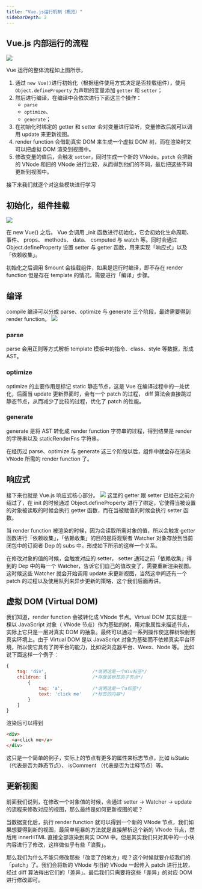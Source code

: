 ```yaml
---
title: "Vue.js运行机制（概览）"
sidebarDepth: 2
---
```


## Vue.js 内部运行的流程

![](http://rq9s5lc0q.hb-bkt.clouddn.com/blog/vue/vue_runtime_all.png?e=1676714832&token=T2pLxEmUwd9-tHhgpCQLKzpsG4xUBY7QSVH24GdD:Q2ABeTZOWCGM7_FTzhXp4XvSAJg=)

Vue 运行的整体流程如上图所示，

1. 通过 `new Vue()`进行初始化（根据组件使用方式决定是否挂载组件），使用 `Object.defineProperty` 为声明的变量添加 `getter` 和 `setter`；
2. 然后进行编译，在编译中会依次进行下面这三个操作：
   - `parse`
   - `optimize`、
   - `generate`；
3. 在初始化时绑定的 getter 和 setter 会对变量进行监听，变量修改后就可以调用 update 来更新视图。
4. render function 会借助真实 DOM 来生成一个虚拟 DOM 树，而在渲染时又可以把虚拟 DOM 渲染到视图中。
5. 修改变量的值后，会触发 `setter`，同时生成一个新的 VNode。`patch` 会把新的 VNode 和旧的 VNode 进行比较，从而得到他们的不同，最后把这些不同更新到视图中。

接下来我们就逐个对这些模块进行学习

## 初始化，组件挂载
![](http://rq9s5lc0q.hb-bkt.clouddn.com/blog/vue/vue_runtime_part1.png?e=1676714901&token=T2pLxEmUwd9-tHhgpCQLKzpsG4xUBY7QSVH24GdD:QNLCtvJ5fRJT8JpyhBAMWCioZH8=)
<!-- ![](https://cdn.nlark.com/yuque/0/2023/png/435337/1676705531383-dad10f89-3476-4932-bcd5-2f0733386c20.png) -->

在 new Vue() 之后。 Vue 会调用 \_init 函数进行初始化，它会初始化生命周期、事件、 props、 methods、 data、 computed 与 watch 等。同时会通过 Object.defineProperty 设置 setter 与 getter 函数，用来实现「响应式」以及「依赖收集」。

初始化之后调用 $mount 会挂载组件，如果是运行时编译，即不存在 render function 但是存在 template 的情况，需要进行「编译」步骤。

## 编译

compile 编译可以分成 parse、optimize 与 generate 三个阶段，最终需要得到 render function。
![](http://rq9s5lc0q.hb-bkt.clouddn.com/blog/vue/vue_runtime_part2.png?e=1676714911&token=T2pLxEmUwd9-tHhgpCQLKzpsG4xUBY7QSVH24GdD:S9jFWOUBr3ad3ooINT-RxfNCNaY=)

### parse

parse 会用正则等方式解析 template 模板中的指令、class、style 等数据，形成 AST。

### optimize

optimize 的主要作用是标记 static 静态节点，这是 Vue 在编译过程中的一处优化，后面当 update 更新界面时，会有一个 patch 的过程， diff 算法会直接跳过静态节点，从而减少了比较的过程，优化了 patch 的性能。

### generate

generate 是将 AST 转化成 render function 字符串的过程，得到结果是 render 的字符串以及 staticRenderFns 字符串。

在经历过 parse、optimize 与 generate 这三个阶段以后，组件中就会存在渲染 VNode 所需的 render function 了。

## 响应式

接下来也就是 Vue.js 响应式核心部分。
![](http://rq9s5lc0q.hb-bkt.clouddn.com/blog/vue/vue_runtime_part3.png?e=1676714926&token=T2pLxEmUwd9-tHhgpCQLKzpsG4xUBY7QSVH24GdD:8OY_ZmVwGlqZqkKahXAV_ip4fqg=)
这里的 getter 跟 setter 已经在之前介绍过了，在 init 的时候通过 Object.defineProperty 进行了绑定，它使得当被设置的对象被读取的时候会执行 getter 函数，而在当被赋值的时候会执行 setter 函数。

当 render function 被渲染的时候，因为会读取所需对象的值，所以会触发 getter 函数进行「依赖收集」，「依赖收集」的目的是将观察者 Watcher 对象存放到当前闭包中的订阅者 Dep 的 subs 中。形成如下所示的这样一个关系。

在修改对象的值的时候，会触发对应的 setter， setter 通知之前「依赖收集」得到的 Dep 中的每一个 Watcher，告诉它们自己的值改变了，需要重新渲染视图。这时候这些 Watcher 就会开始调用 update 来更新视图，当然这中间还有一个 patch 的过程以及使用队列来异步更新的策略，这个我们后面再讲。

## 虚拟 DOM (Virtual DOM)

我们知道，render function 会被转化成 VNode 节点。Virtual DOM 其实就是一棵以 JavaScript 对象（ VNode 节点）作为基础的树，用对象属性来描述节点，实际上它只是一层对真实 DOM 的抽象。最终可以通过一系列操作使这棵树映射到真实环境上。由于 Virtual DOM 是以 JavaScript 对象为基础而不依赖真实平台环境，所以使它具有了跨平台的能力，比如说浏览器平台、Weex、Node 等。
比如说下面这样一个例子：

```js
{
    tag: 'div',                 /*说明这是一个div标签*/
    children: [                 /*存放该标签的子节点*/
        {
            tag: 'a',           /*说明这是一个a标签*/
            text: 'click me'    /*标签的内容*/
        }
    ]
}
```

渲染后可以得到

```html
<div>
  <a>click me</a>
</div>
```

这只是一个简单的例子，实际上的节点有更多的属性来标志节点，比如 isStatic （代表是否为静态节点）、 isComment （代表是否为注释节点）等。

## 更新视图

[](http://rq9s5lc0q.hb-bkt.clouddn.com/blog/vue/vue_runtime_part4.png?e=1676715171&token=T2pLxEmUwd9-tHhgpCQLKzpsG4xUBY7QSVH24GdD:nx_QBXCfXZLW5RzmjouvDG7JG3k=)
前面我们说到，在修改一个对象值的时候，会通过 setter -> Watcher -> update 的流程来修改对应的视图，那么最终是如何更新视图的呢？

当数据变化后，执行 render function 就可以得到一个新的 VNode 节点，我们如果想要得到新的视图，最简单粗暴的方法就是直接解析这个新的 VNode 节点，然后用 innerHTML 直接全部渲染到真实 DOM 中。但是其实我们只对其中的一小块内容进行了修改，这样做似乎有些「浪费」。

那么我们为什么不能只修改那些「改变了的地方」呢？这个时候就要介绍我们的「patch」了。我们会将新的 VNode 与旧的 VNode 一起传入 patch 进行比较，经过 diff 算法得出它们的「差异」。最后我们只需要将这些「差异」的对应 DOM 进行修改即可。
